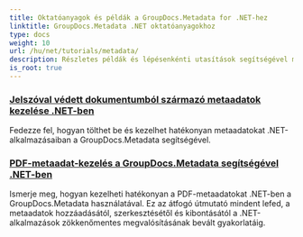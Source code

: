```yaml
---
title: Oktatóanyagok és példák a GroupDocs.Metadata for .NET-hez
linktitle: GroupDocs.Metadata .NET oktatóanyagokhoz
type: docs
weight: 10
url: /hu/net/tutorials/metadata/
description: Részletes példák és lépésenkénti utasítások segítségével megtudhatja, hogyan kezelheti a metaadatokat különböző fájlformátumokban.
is_root: true
---
```


### [Jelszóval védett dokumentumból származó metaadatok kezelése .NET-ben](./load-metadata/)
Fedezze fel, hogyan tölthet be és kezelhet hatékonyan metaadatokat .NET-alkalmazásaiban a GroupDocs.Metadata segítségével.
### [PDF-metaadat-kezelés a GroupDocs.Metadata segítségével .NET-ben](./pdf-metadata-management/)
Ismerje meg, hogyan kezelheti hatékonyan a PDF-metaadatokat .NET-ben a GroupDocs.Metadata használatával. Ez az átfogó útmutató mindent lefed, a metaadatok hozzáadásától, szerkesztésétől és kibontásától a .NET-alkalmazások zökkenőmentes megvalósításának bevált gyakorlatáig.